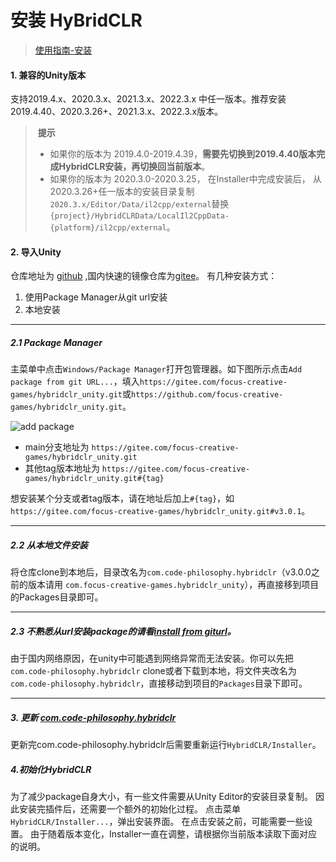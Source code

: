 # 安装  HyBridCLR

> [使用指南-安装](https://hybridclr.doc.code-philosophy.com/docs/basic/install)

#### 1. 兼容的Unity版本

支持2019.4.x、2020.3.x、2021.3.x、2022.3.x 中任一版本。推荐安装2019.4.40、2020.3.26+、2021.3.x、2022.3.x版本。

> ​	**提示**
>
> - 如果你的版本为 2019.4.0-2019.4.39，**需要先切换到2019.4.40版本完成HybridCLR安装，再切换回当前版本**。
> - 如果你的版本为 2020.3.0-2020.3.25， 在Installer中完成安装后，
>   从2020.3.26+任一版本的安装目录复制`2020.3.x/Editor/Data/il2cpp/external`替换 `{project}/HybridCLRData/LocalIl2CppData-{platform}/il2cpp/external`。



#### 2. 导入Unity

仓库地址为 [github](https://github.com/focus-creative-games/hybridclr_unity) ,国内快速的镜像仓库为[gitee](https://gitee.com/focus-creative-games/hybridclr_unity)。
有几种安装方式：

1. 使用Package Manager从git url安装
2. 本地安装

---

##### 2.1 Package Manager

主菜单中点击`Windows/Package Manager`打开包管理器。如下图所示点击`Add package from git URL...`，填入`https://gitee.com/focus-creative-games/hybridclr_unity.git`或`https://github.com/focus-creative-games/hybridclr_unity.git`。

![add package](https://hybridclr.doc.code-philosophy.com/assets/images/install_hybridclrunity_package-9a53b1ee8f7ffd8a700ed1f977ca74e3.jpg)

- main分支地址为 `https://gitee.com/focus-creative-games/hybridclr_unity.git`
- 其他tag版本地址为 `https://gitee.com/focus-creative-games/hybridclr_unity.git#{tag}`

想安装某个分支或者tag版本，请在地址后加上`#{tag}`，如 `https://gitee.com/focus-creative-games/hybridclr_unity.git#v3.0.1`。

------

##### 2.2 从本地文件安装[](https://hybridclr.doc.code-philosophy.com/docs/basic/install#从本地文件安装)

将仓库clone到本地后，目录改名为`com.code-philosophy.hybridclr`（v3.0.0之前的版本请用 `com.focus-creative-games.hybridclr_unity`），再直接移到项目的Packages目录即可。

------

##### 2.3 不熟悉从url安装package的请看[install from giturl](https://docs.unity3d.com/Manual/upm-ui-giturl.html)。

由于国内网络原因，在unity中可能遇到网络异常而无法安装。你可以先把 `com.code-philosophy.hybridclr` clone或者下载到本地，将文件夹改名为`com.code-philosophy.hybridclr`，直接移动到项目的`Packages`目录下即可。

---





##### 3. 更新 [com.code-philosophy.hybridclr](https://hybridclr.doc.code-philosophy.com/docs/basic/install#更新-comcode-philosophyhybridclr)

更新完com.code-philosophy.hybridclr后需要重新运行`HybridCLR/Installer`。



##### 4.初始化HybridCLR[](https://hybridclr.doc.code-philosophy.com/docs/basic/install#初始化hybridclr)

为了减少package自身大小，有一些文件需要从Unity Editor的安装目录复制。
因此安装完插件后，还需要一个额外的初始化过程。
点击菜单 `HybridCLR/Installer...`，弹出安装界面。
在点击安装之前，可能需要一些设置。
由于随着版本变化，Installer一直在调整，请根据你当前版本读取下面对应的说明。









